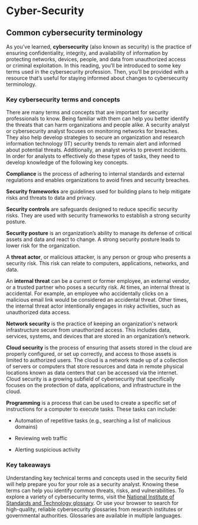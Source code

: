 # Cyber-Security

## Common cybersecurity terminology
As you’ve learned, **cybersecurity** (also known as security) is the practice of ensuring confidentiality, integrity, and availability of information by protecting networks, devices, people, and data from unauthorized access or criminal exploitation. In this reading, you’ll be introduced to some key terms used in the cybersecurity profession. Then, you’ll be provided with a resource that’s useful for staying informed about changes to cybersecurity terminology.

### Key cybersecurity terms and concepts

There are many terms and concepts that are important for security professionals to know. Being familiar with them can help you better identify the threats that can harm organizations and people alike. A security analyst or cybersecurity analyst focuses on monitoring networks for breaches. They also help develop strategies to secure an organization and research information technology (IT) security trends to remain alert and informed about potential threats. Additionally, an analyst works to prevent incidents. In order for analysts to effectively do these types of tasks, they need to develop knowledge of the following key concepts. 

**Compliance** is the process of adhering to internal standards and external regulations and enables organizations to avoid fines and security breaches.

**Security frameworks** are guidelines used for building plans to help mitigate risks and threats to data and privacy.

**Security controls** are safeguards designed to reduce specific security risks. They are used with security frameworks to establish a strong security posture.

**Security posture** is an organization’s ability to manage its defense of critical assets and data and react to change. A strong security posture leads to lower risk for the organization.

A **threat actor**, or malicious attacker, is any person or group who presents a security risk. This risk can relate to computers, applications, networks, and data.

An **internal threat** can be a current or former employee, an external vendor, or a trusted partner who poses a security risk. At times, an internal threat is accidental. For example, an employee who accidentally clicks on a malicious email link would be considered an accidental threat. Other times, the internal threat actor intentionally engages in risky activities, such as unauthorized data access.

**Network security** is the practice of keeping an organization's network infrastructure secure from unauthorized access. This includes data, services, systems, and devices that are stored in an organization’s network.

**Cloud security** is the process of ensuring that assets stored in the cloud are properly configured, or set up correctly, and access to those assets is limited to authorized users. The cloud is a network made up of a collection of servers or computers that store resources and data in remote physical locations known as data centers that can be accessed via the internet. Cloud security is a growing subfield of cybersecurity that specifically focuses on the protection of data, applications, and infrastructure in the cloud.

**Programming** is a process that can be used to create a specific set of instructions for a computer to execute tasks. These tasks can include:

- Automation of repetitive tasks (e.g., searching a list of malicious domains)

- Reviewing web traffic 

- Alerting suspicious activity

### Key takeaways

Understanding key technical terms and concepts used in the security field will help prepare you for your role as a security analyst. Knowing these terms can help you identify common threats, risks, and vulnerabilities. To explore a variety of cybersecurity terms, visit the 
[National Institute of Standards and Technology glossary](https://csrc.nist.gov/glossary). Or use your browser to search for high-quality, reliable cybersecurity glossaries from research institutes or governmental authorities. Glossaries are available in multiple languages. 
